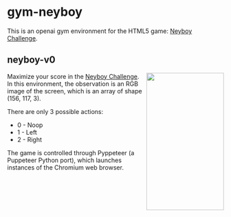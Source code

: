 # gym-neyboy

This is an openai gym environment for the HTML5 game: [Neyboy Challenge](https://neyboy.com.br).

## neyboy-v0


<img align="right" width="180" height="320" src="https://i.imgur.com/RRTW263.gif">


Maximize your score in the [Neyboy Challenge](https://neyboy.com.br).
In this environment, the observation is an RGB image of the screen, which is an array of shape (156, 117, 3).

There are only 3 possible actions:

* 0 - Noop
* 1 - Left
* 2 - Right


The game is controlled through Pyppeteer (a Puppeteer Python port), which launches instances of the Chromium web browser.
